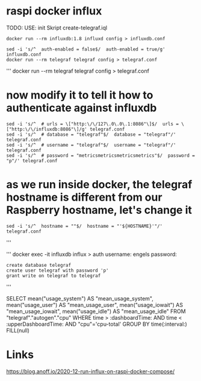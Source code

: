 # raspi docker influx

TODO: USE: init Skript create-telegraf.iql 

    docker run --rm influxdb:1.8 influxd config > influxdb.conf

    sed -i 's/^  auth-enabled = false$/  auth-enabled = true/g' influxdb.conf
    docker run --rm telegraf telegraf config > telegraf.conf

''' 
    docker run --rm telegraf telegraf config > telegraf.conf
# now modify it to tell it how to authenticate against influxdb
    sed -i 's/^  # urls = \["http:\/\/127\.0\.0\.1:8086"\]$/  urls = \["http:\/\/influxdb:8086"\]/g' telegraf.conf
    sed -i 's/^  # database = "telegraf"$/  database = "telegraf"/' telegraf.conf
    sed -i 's/^  # username = "telegraf"$/  username = "telegraf"/' telegraf.conf
    sed -i 's/^  # password = "metricsmetricsmetricsmetrics"$/  password = "p"/' telegraf.conf
# as we run inside docker, the telegraf hostname is different from our Raspberry hostname, let's change it
    sed -i 's/^  hostname = ""$/  hostname = "'${HOSTNAME}'"/' telegraf.conf
''' 

''' 
    docker exec -it influxdb influx
    > auth
    username: engels
    password: 

    create database telegraf
    create user telegraf with password 'p'
    grant write on telegraf to telegraf
''' 

SELECT mean("usage_system") AS "mean_usage_system", mean("usage_user") AS "mean_usage_user", mean("usage_iowait") AS "mean_usage_iowait", mean("usage_idle") AS "mean_usage_idle" FROM "telegraf"."autogen"."cpu" WHERE time > :dashboardTime: AND time < :upperDashboardTime: AND "cpu"='cpu-total' GROUP BY time(:interval:) FILL(null)

# Links

https://blog.anoff.io/2020-12-run-influx-on-raspi-docker-compose/
